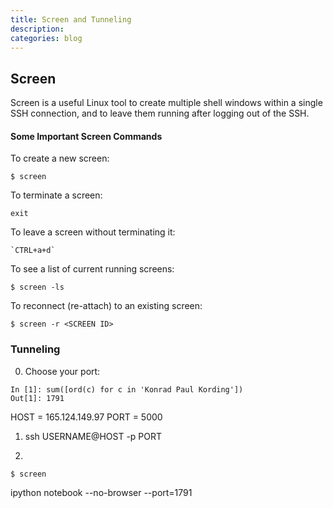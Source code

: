 ```yaml
---
title: Screen and Tunneling
description: 
categories: blog
---
```


## Screen

Screen is a useful Linux tool to create multiple shell windows within a single SSH connection, and to leave them running after logging out of the SSH.

#### Some Important Screen Commands

To create a new screen:

```
$ screen
```

To terminate a screen:

```
exit
```

To leave a screen without terminating it:

```
`CTRL+a+d`
```

To see a list of current running screens:

```
$ screen -ls
```

To reconnect (re-attach) to an existing screen:

```
$ screen -r <SCREEN ID>
```

### Tunneling

0. Choose your port:

```
In [1]: sum([ord(c) for c in 'Konrad Paul Kording'])
Out[1]: 1791
```

HOST = 165.124.149.97
PORT = 5000
1. ssh USERNAME@HOST -p PORT

2. 
```
$ screen
```
ipython notebook --no-browser --port=1791
